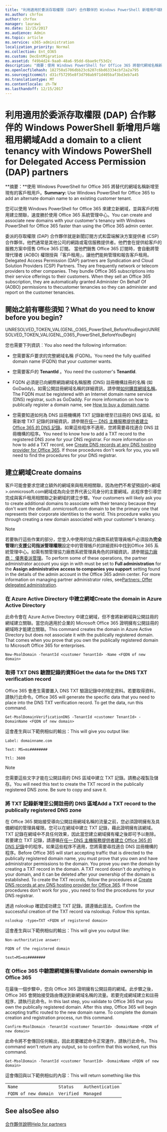 ```yaml
---
title: "利用適用於委派存取權限 (DAP) 合作夥伴的 Windows PowerShell 新增用戶端租用網域"
ms.author: chrfox
author: chrfox
manager: laurawi
ms.date: 12/15/2017
ms.audience: Admin
ms.topic: article
ms.service: o365-administration
localization_priority: Normal
ms.collection: Ent_O365
ms.custom: DecEntMigration
ms.assetid: f49b4d24-9aa0-48a6-95dd-6bae9cf53d2c
description: "摘要：使用 Windows PowerShell for Office 365 將替代網域名稱新增至現有的客戶租用戶。"
ms.openlocfilehash: 182750a5706dbb23c6207c6bd63334cbf2a2a795
ms.sourcegitcommit: d31cf57295e8f3d798ab971d405baf3bd3eb7a45
ms.translationtype: MT
ms.contentlocale: zh-TW
ms.lasthandoff: 12/15/2017
---
```

# <a name="add-a-domain-to-a-client-tenancy-with-windows-powershell-for-delegated-access-permission-dap-partners"></a><span data-ttu-id="6be52-103">利用適用於委派存取權限 (DAP) 合作夥伴的 Windows PowerShell 新增用戶端租用網域</span><span class="sxs-lookup"><span data-stu-id="6be52-103">Add a domain to a client tenancy with Windows PowerShell for Delegated Access Permission (DAP) partners</span></span>

 <span data-ttu-id="6be52-104">**摘要：**使用 Windows PowerShell for Office 365 將替代的網域名稱新增至現有的客戶租用戶。</span><span class="sxs-lookup"><span data-stu-id="6be52-104">**Summary:** Use Windows PowerShell for Office 365 to add an alternate domain name to an existing customer tenant.</span></span>
  
<span data-ttu-id="6be52-105">您可以使用 Windows PowerShell for Office 365 來建立新網域，並與客戶的租用建立關聯，速度勝於使用 Office 365 系統管理中心。</span><span class="sxs-lookup"><span data-stu-id="6be52-105">You can create and associate new domains with your customer's tenancy with Windows PowerShell for Office 365 faster than using the Office 365 admin center.</span></span>
  
<span data-ttu-id="6be52-p101">委派的存取權限 (DAP) 合作夥伴就是新聞訂閱方式和雲端解決方案提供者 (CSP) 合作夥伴。他們通常是其他公司的網路或電信服務提供者。他們會在提供給客戶的服務方案中搭售 Office 365 訂閱。 當他們銷售 Office 365 訂閱時，會自動將管理代理者 (AOBO) 權限授與「客戶租用」，讓他們能夠管理和報告客戶租用。</span><span class="sxs-lookup"><span data-stu-id="6be52-p101">Delegated Access Permission (DAP) partners are Syndication and Cloud Solution Providers (CSP) Partners. They are frequently network or telecom providers to other companies. They bundle Office 365 subscriptions into their service offerings to their customers. When they sell an Office 365 subscription, they are automatically granted Administer On Behalf Of (AOBO) permissions to thecustomer tenancies so they can administer and report on the customer tenancies.</span></span>
## <a name="what-do-you-need-to-know-before-you-begin"></a><span data-ttu-id="6be52-110">開始之前有哪些須知？</span><span class="sxs-lookup"><span data-stu-id="6be52-110">What do you need to know before you begin?</span></span>

<span data-ttu-id="6be52-111">UNRESOLVED_TOKEN_VAL(GENL_O365_PowerShell_BeforeYouBegin)</span><span class="sxs-lookup"><span data-stu-id="6be52-111">UNRESOLVED_TOKEN_VAL(GENL_O365_PowerShell_BeforeYouBegin)</span></span>
  
<span data-ttu-id="6be52-112">您也需要下列資訊︰</span><span class="sxs-lookup"><span data-stu-id="6be52-112">You also need the following information:</span></span>
  
- <span data-ttu-id="6be52-113">您需要客戶要求的完整網域名稱 (FQDN)。</span><span class="sxs-lookup"><span data-stu-id="6be52-113">You need the fully qualified domain name (FQDN) that your customer wants.</span></span>
    
- <span data-ttu-id="6be52-114">您需要客戶的 **TenantId** 。</span><span class="sxs-lookup"><span data-stu-id="6be52-114">You need the customer's **TenantId**.</span></span>
    
- <span data-ttu-id="6be52-p102">FQDN 必須是已向網際網路網域名稱服務 (DNS) 註冊機構註冊的名稱 (如 GoDaddy)。如需公開註冊網域名稱的詳細資訊，請參閱[如何購買網域名稱](https://go.microsoft.com/fwlink/p/?LinkId=532541)。</span><span class="sxs-lookup"><span data-stu-id="6be52-p102">The FQDN must be registered with an Internet domain name service (DNS) registrar, such as GoDaddy. For more information on how to publically register a domain name, see [How to buy a domain name](https://go.microsoft.com/fwlink/p/?LinkId=532541).</span></span>
    
- <span data-ttu-id="6be52-p103">您需要知道如何為 DNS 註冊機構將 TXT 記錄新增至已註冊的 DNS 區域。如需新增 TXT 記錄的詳細資訊，請參閱[在任一 DNS 主機服務提供者建立 Office 365 的 DNS 記錄](https://go.microsoft.com/fwlink/p/?LinkId=532542)。如果這些程序不適用，您將需要尋找適合 DNS 註冊機構的程序。</span><span class="sxs-lookup"><span data-stu-id="6be52-p103">You need to know how to add a TXT record to the registered DNS zone for your DNS registrar. For more information on how to add a TXT record, see [Create DNS records at any DNS hosting provider for Office 365](https://go.microsoft.com/fwlink/p/?LinkId=532542). If those procedures don't work for you, you will need to find the procedures for your DNS registrar.</span></span>
    
## <a name="create-domains"></a><span data-ttu-id="6be52-120">建立網域</span><span class="sxs-lookup"><span data-stu-id="6be52-120">Create domains</span></span>

 <span data-ttu-id="6be52-p104">客戶可能會要求您建立額外的網域來與租用相關聯，因為他們不希望預設的<網域>.onmicrosoft.com網域成為向全世界代表公司身分的主要網域。此程序會引導您完成與客戶租用相關聯之新網域的建立步驟。</span><span class="sxs-lookup"><span data-stu-id="6be52-p104">Your customers will likely ask you to create additional domains to associate with their tenancy because they don't want the default <domain>.onmicrosoft.com domain to be the primary one that represents their corporate identities to the world. This procedure walks you through creating a new domain associated with your customer's tenancy.</span></span>
  
> [!NOTE]
> <span data-ttu-id="6be52-p105">若要執行這些作業的部分，您登入中使用的協力廠商系統管理員帳戶必須設為**完全管理**的**支援公司指派管理權限**設定中的管理帳戶的詳細資料中找到Office 365 系統管理中心。如需有關管理協力廠商系統管理員角色的詳細資訊，請參閱[協力廠商： 優惠委派管理](https://go.microsoft.com/fwlink/p/?LinkId=532435)。</span><span class="sxs-lookup"><span data-stu-id="6be52-p105">To perform some of these operations, the partner administrator account you sign in with must be set to **Full administration** for the **Assign administrative access to companies you support** setting found in the details of the admin account in the Office 365 admin center. For more information on managing partner administrator roles, see[Partners: Offer delegated administration](https://go.microsoft.com/fwlink/p/?LinkId=532435).</span></span> 
  
### <a name="create-the-domain-in-azure-active-directory"></a><span data-ttu-id="6be52-125">在 Azure Active Directory 中建立網域</span><span class="sxs-lookup"><span data-stu-id="6be52-125">Create the domain in Azure Active Directory</span></span>

<span data-ttu-id="6be52-p106">此命令會在 Azure Active Directory 中建立網域，但不會將新網域與公開註冊的網域建立關聯。當您向適用於企業的 Microsoft Office 365 證明擁有公開註冊的網域時才能建立關聯。</span><span class="sxs-lookup"><span data-stu-id="6be52-p106">This command creates the domain in Azure Active Directory but does not associate it with the publically registered domain. That comes when you prove that you own the publically registered domain to Microsoft Office 365 for enterprises.</span></span>
  
```
New-MsolDomain -TenantId <customer TenantId> -Name <FQDN of new domain>
```

### <a name="get-the-data-for-the-dns-txt-verification-record"></a><span data-ttu-id="6be52-128">取得 TXT DNS 驗證記錄的資料</span><span class="sxs-lookup"><span data-stu-id="6be52-128">Get the data for the DNS TXT verification record</span></span>

 <span data-ttu-id="6be52-p107">Office 365 會產生需要置入 DNS TXT 驗證記錄中的特定資料。若要取得資料，請執行此命令。</span><span class="sxs-lookup"><span data-stu-id="6be52-p107">Office 365 will generate the specific data that you need to place into the DNS TXT verification record. To get the data, run this command.</span></span>
  
```
Get-MsolDomainVerificationDNS -TenantId <customer TenantId> -DomainName <FQDN of new domain>
```

<span data-ttu-id="6be52-131">這會產生與以下範例相似的輸出：</span><span class="sxs-lookup"><span data-stu-id="6be52-131">This will give you output like:</span></span>
  
 `Label: domainname.com`
  
 `Text: MS=ms########`
  
 `Ttl: 3600`
  
> [!NOTE]
> <span data-ttu-id="6be52-p108">您需要這些文字才能在公開註冊的 DNS 區域中建立 TXT 記錄。請務必複製及儲存。</span><span class="sxs-lookup"><span data-stu-id="6be52-p108">You will need this text to create the TXT record in the publically registered DNS zone. Be sure to copy and save it.</span></span> 
  
### <a name="add-a-txt-record-to-the-publically-registered-dns-zone"></a><span data-ttu-id="6be52-134">將 TXT 記錄新增至公開註冊的 DNS 區域</span><span class="sxs-lookup"><span data-stu-id="6be52-134">Add a TXT record to the publically registered DNS zone</span></span>

<span data-ttu-id="6be52-p109">在 Office 365 開始接受導向公開註冊網域名稱的流量之前，您必須證明擁有及具備網域的管理員權限。您可以在網域中建立 TXT 記錄，藉此證明擁有該網域。TXT 記錄在網域中不具任何效果，因此當您建立網域擁有權之後即可予以刪除。若要建立 TXT 記錄，請遵循[在任一 DNS 主機服務提供者建立 Office 365 的 DNS 記錄](https://go.microsoft.com/fwlink/p/?LinkId=532542)中的程序。如果這些程序不適用，您將需要尋找適合 DNS 註冊機構的程序。</span><span class="sxs-lookup"><span data-stu-id="6be52-p109">Before Office 365 will start accepting traffic that is directed to the publically registered domain name, you must prove that you own and have administrator permissions to the domain. You prove you own the domain by creating a TXT record in the domain. A TXT record doesn't do anything in your domain, and it can be deleted after your ownership of the domain is established. To create the TXT records, follow the procedures at [Create DNS records at any DNS hosting provider for Office 365](https://go.microsoft.com/fwlink/p/?LinkId=532542). If those procedures don't work for you , you need to find the procedures for your DNS registrar.</span></span>
  
<span data-ttu-id="6be52-p110">透過 nslookup 確認成功建立 TXT 記錄。請遵循此語法。</span><span class="sxs-lookup"><span data-stu-id="6be52-p110">Confirm the successful creation of the TXT record via nslookup. Follow this syntax.</span></span>
  
```
nslookup -type=TXT <FQDN of registered domain>
```

<span data-ttu-id="6be52-142">這會產生與以下範例相似的輸出：</span><span class="sxs-lookup"><span data-stu-id="6be52-142">This will give you output like:</span></span>
  
 `Non-authoritative answer:`
  
 `FQDN of the registered domain`
  
 `text=MS=ms########`
  
### <a name="validate-domain-ownership-in-office-365"></a><span data-ttu-id="6be52-143">在 Office 365 中驗證網域擁有權</span><span class="sxs-lookup"><span data-stu-id="6be52-143">Validate domain ownership in Office 365</span></span>

<span data-ttu-id="6be52-p111">在最後一個步驟中，您向 Office 365 證明擁有公開註冊的網域。此步驟之後，Office 365 會開始接受路由傳送到新網域名稱的流量。若要完成網域建立和註冊程序，請執行此命令。</span><span class="sxs-lookup"><span data-stu-id="6be52-p111">In this last step, you validate to Office 365 that you own the publically registered domain. After this step, Office 365 will begin accepting traffic routed to the new domain name. To complete the domain creation and registration process, run this command.</span></span> 
  
```
Confirm-MsolDomain -TenantId <customer TenantId> -DomainName <FQDN of new domain>
```

<span data-ttu-id="6be52-147">此命令將不會傳回任何輸出，因此若要確認命令正常運作，請執行此命令。</span><span class="sxs-lookup"><span data-stu-id="6be52-147">This command won't return any output, so to confirm that this worked, run this command.</span></span>
  
```
Get-MsolDomain -TenantId <customer TenantId> -DomainName <FQDN of new domain>
```

<span data-ttu-id="6be52-148">這會傳回與以下範例相似的內容：</span><span class="sxs-lookup"><span data-stu-id="6be52-148">This will return something like this</span></span>
  
||||
|:-----|:-----|:-----|
| `Name` <br/> | `Status` <br/> | `Authentication` <br/> |
| `FQDN of new domain` <br/> | `Verified` <br/> | `Managed` <br/> |
   
## <a name="see-also"></a><span data-ttu-id="6be52-149">See also</span><span class="sxs-lookup"><span data-stu-id="6be52-149">See also</span></span>

#### 

[<span data-ttu-id="6be52-150">合作夥伴說明</span><span class="sxs-lookup"><span data-stu-id="6be52-150">Help for partners</span></span>](https://go.microsoft.com/fwlink/p/?LinkID=533477)

